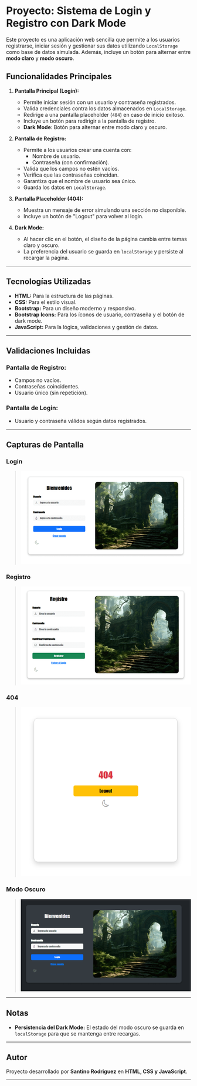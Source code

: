 # Proyecto: Sistema de Login y Registro con Dark Mode

Este proyecto es una aplicación web sencilla que permite a los usuarios registrarse, iniciar sesión y gestionar sus datos utilizando `LocalStorage` como base de datos simulada. Además, incluye un botón para alternar entre **modo claro** y **modo oscuro**.

## Funcionalidades Principales

1. **Pantalla Principal (Login):**

   - Permite iniciar sesión con un usuario y contraseña registrados.
   - Valida credenciales contra los datos almacenados en `LocalStorage`.
   - Redirige a una pantalla placeholder (`404`) en caso de inicio exitoso.
   - Incluye un botón para redirigir a la pantalla de registro.
   - **Dark Mode**: Botón para alternar entre modo claro y oscuro.

2. **Pantalla de Registro:**

   - Permite a los usuarios crear una cuenta con:
     - Nombre de usuario.
     - Contraseña (con confirmación).
   - Valida que los campos no estén vacíos.
   - Verifica que las contraseñas coincidan.
   - Garantiza que el nombre de usuario sea único.
   - Guarda los datos en `LocalStorage`.

3. **Pantalla Placeholder (404):**

   - Muestra un mensaje de error simulando una sección no disponible.
   - Incluye un botón de "Logout" para volver al login.

4. **Dark Mode:**
   - Al hacer clic en el botón, el diseño de la página cambia entre temas claro y oscuro.
   - La preferencia del usuario se guarda en `localStorage` y persiste al recargar la página.

---

## Tecnologías Utilizadas

- **HTML:** Para la estructura de las páginas.
- **CSS:** Para el estilo visual.
- **Bootstrap:** Para un diseño moderno y responsivo.
- **Bootstrap Icons:** Para los íconos de usuario, contraseña y el botón de dark mode.
- **JavaScript:** Para la lógica, validaciones y gestión de datos.

---

## Validaciones Incluidas

### Pantalla de Registro:

- Campos no vacíos.
- Contraseñas coincidentes.
- Usuario único (sin repetición).

### Pantalla de Login:

- Usuario y contraseña válidos según datos registrados.

---

## Capturas de Pantalla

### Login

> ![Login](/img/capturas/screen-1.png)

### Registro

> ![Registro](/img/capturas/screen-2.png)

### 404

> ![404](/img/capturas/screen-3.png)

### Modo Oscuro

> ![Modo Oscuro](/img/capturas/screen-4.png)

---

## Notas

- **Persistencia del Dark Mode:** El estado del modo oscuro se guarda en `localStorage` para que se mantenga entre recargas.

---

## Autor

Proyecto desarrollado por **Santino Rodriguez** en **HTML, CSS y JavaScript**.

---
